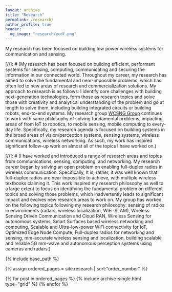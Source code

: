 ```yaml
---
layout: archive
title: "Research"
permalink: /research/
author_profile: true
header:
  og_image: "research/ecdf.png"
---
```


My research has been focused on building low power wireless systems for communication and sensing. 

[//]: # (My research has been focused on building efficient, performant systems for sensing, computing, communicating and securing the information in our connected world. Throughout my career, my research has aimed to solve the fundamental and near-impossible problems, which has often led to new areas of research and commercialization solutions. My approach to research is as follows: I identify core challenges with building next-generation technologies, form those as research topics and solve those with creativity and analytical understanding of the problem and go at length to solve them, including building integrated circuits or building robots, end-to-end systems. My research group [WCSNG Group](https://wcsng.ucsd.edu/) continues to work with same philosophy of solving fundamental problems, impacting areas of from IoT to robotics, to mobile sensing, mobile computing to every-day life. Specifically, my research agenda is focused on building systems in the broad areas of vision/perception systems, sensing systems, wireless communications, wireless networking. As such, my work has inspired significant follow-up work on almost all of the topics I have worked on.) 

[//]: # (I have worked and introduced a range of research areas and topics from communications, sensing, computing, and networking. My research career began by solving an open problem on enabling full-duplex radios in wireless communication. Specifically, It is, rather, it was well known that full-duplex radios are near impossible to achieve, with multiple wireless textbooks claiming it. This work inspired my research philosophy as well to a large extent to focus on identifying the fundamental problem on different topics and solving those problems, which inadvertently leads to significant impact and evolves new research areas to work on. My group has worked on the following topics following my research philosophy: sensing of radios in environments (radars, wireless localization, WiFi-SLAM), Wireless Sensing Driven Communication and Cloud RAN, Wireless Sensing for autonomous systems, Smart Surfaces based wireless networking and computing, Scalable and Ultra-low-power WiFi connectivity for IoT, Optimized Edge Node Compute, Full-duplex radios for networking and sensing, mm-accurate wireless sensing and localization, building scalable and reliable 5G mm-wave and autonomous perception systems using cameras and radars.) 


<nbsp>

{% include base_path %}

{% assign ordered_pages = site.research | sort:"order_number" %}

{% for post in ordered_pages %}
  {% include archive-single.html type="grid" %}
{% endfor %}
